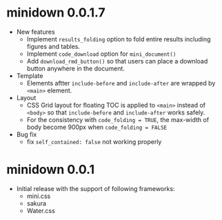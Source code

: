 # minidown 0.0.1.7

* New features
  * Implement `results_folding` option to fold entire results including figures and tables.
  * Implement `code_download` option for `mini_document()`
  * Add `download_rmd_button()` so that users can place a download button anywhere
    in the document.
* Template
  * Elements aftter `include-before` and `include-after` are wrapped by `<main>`
    element.
* Layout
  * CSS Grid layout for floating TOC is applied to `<main>` instead of `<body>`
    so that `include-before` and `include-after` works safely.
  * For the consistency with `code_folding = TRUE`,
    the max-width of body become 900px when `code_folding = FALSE`
* Bug fix
  * fix `self_contained: false` not working properly
    

# minidown 0.0.1

* Initial release with the support of following frameworks:
  * mini.css
  * sakura
  * Water.css
